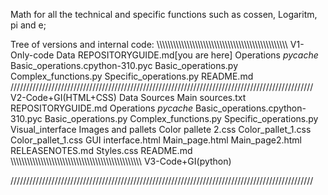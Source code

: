 Math for all the technical and specific functions such as cossen, Logaritm, pi and e;

Tree of versions and internal code:
\\\\\\\\\\\\\\\\\\\\\\\\\\\\\\\\\\\\\\\\\\\\\\\\\\\\\\\\\\\\\\\\\\\\\\\\\\\\\\\\\\\\\\\\\\\\\\\\
    V1-Only-code
        Data
            REPOSITORYGUIDE.md[you are here]
        Operations
            _pycache_
                Basic_operations.cpython-310.pyc
            Basic_operations.py
            Complex_functions.py
            Specific_operations.py
    README.md
////////////////////////////////////////////////////////////////////////////////////////////////
    V2-Code+GI(HTML+CSS)
        Data
            Sources
                Main sources.txt
            REPOSITORYGUIDE.md
        Operations
            _pycache_
                Basic_operations.cpython-310.pyc
            Basic_operations.py
            Complex_functions.py
            Specific_operations.py
        Visual_interface
            Images and pallets
                Color pallete 2.css
                Color_pallet_1.css
            Color_pallet_1.css
            GUI interface.html
            Main_page.html
            Main_page2.html
            RELEASENOTES.md
            Styles.css
        README.md
\\\\\\\\\\\\\\\\\\\\\\\\\\\\\\\\\\\\\\\\\\\\\\\\\\\\\\\\\\\\\\\\\\\\\\\\\\\\\\\\\\\\\\\\\\\\\\\\
    V3-Code+GI(python)
    
////////////////////////////////////////////////////////////////////////////////////////////////